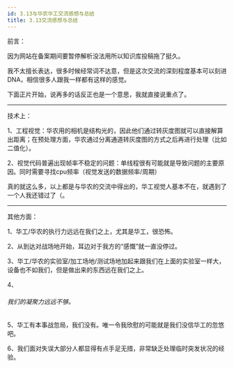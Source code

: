 ```yaml
---
id: 3.13与华农华工交流感想与总结
title: 3.13交流感想与总结
---
```

前言：

因为网站在备案期间要暂停解析没法用所以知识库投稿拖了挺久。

我不太擅长表达，很多时候经常词不达意，但是这次交流的深刻程度基本可以刻进DNA，相信很多人跟我一样都有这样的感觉。

下面正片开始，说再多的话反正也是一个意思，我就直接说重点了。

---
技术上：

1、工程视觉：华农用的相机是结构光的，因此他们通过转灰度图就可以直接解算出距离；在预处理方面，华农通过分离通道转灰度图的方式之后再进行处理（比如二值化）。

2、视觉代码普遍出现帧率不稳定的问题：单线程很有可能就是导致问题的主要原因。同时需要寻找cpu频率（视觉发送的数据频率/周期）

真的就这么多，以上都是与华农的交流中得出的，华工视觉人基本不在，就遇到了一个人我还错过了（。

---
其他方面：

1、华工/华农的执行力远远在我们之上，尤其是华工，很恐怖。

2、从到达对战场地开始，耳边对于我方的“感慨”就一直没停过。

3、华工/华农的实验室/加工场地/测试场地加起来跟我们在上面的实验室一样大，设备也不如我们，但是做出来的东西远在我们之上。

4、
###### 我们的凝聚力远远不够。

5、华工有本事战忽局，我们没有。唯一令我欣慰的可能就是我们没信华工的忽悠吧。

6、我们面对失误大部分人都显得有点手足无措，非常缺乏处理临时突发状况的经验。



